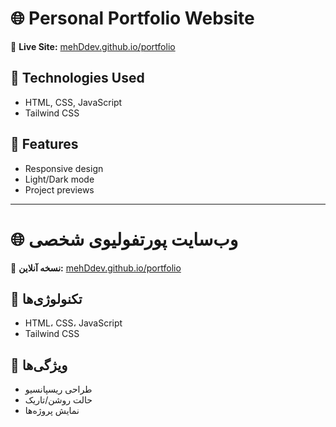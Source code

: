 # 🌐 Personal Portfolio Website

🔗 **Live Site:** [mehDdev.github.io/portfolio](https://mehDdev.github.io/portfolio)

## 📂 Technologies Used
- HTML, CSS, JavaScript
- Tailwind CSS

## 📄 Features
- Responsive design
- Light/Dark mode
- Project previews

---

# 🌐 وب‌سایت پورتفولیوی شخصی

🔗 **نسخه آنلاین:** [mehDdev.github.io/portfolio](https://mehDdev.github.io/portfolio)

## 📂 تکنولوژی‌ها
- HTML، CSS، JavaScript
- Tailwind CSS

## 📄 ویژگی‌ها
- طراحی ریسپانسیو
- حالت روشن/تاریک
- نمایش پروژه‌ها